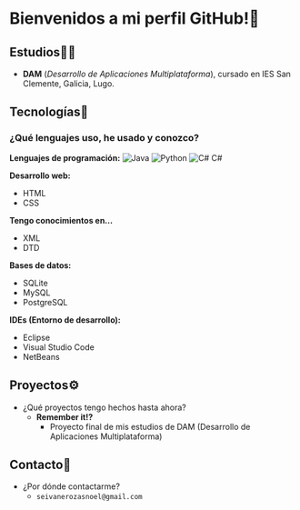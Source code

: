 # Bienvenidos a mi perfil GitHub!👋

## Estudios🧑‍🎓
- **DAM** (_Desarrollo de Aplicaciones Multiplataforma_), cursado en IES San Clemente, Galicia, Lugo.

## Tecnologías🧾
### ¿Qué lenguajes uso, he usado y conozco?

**Lenguajes de programación:**
  ![Java](https://img.shields.io/badge/Java-ED8B00?style=for-the-badge&logo=javaor=white)
  ![Python](https://img.shields.io/badge/Python-3776AB?style=for-the-badge&logo=python&logoColor=white)
  ![C#](https://img.shields.io/badge/C%23-239120?style=for-the-badge&logo=c-sharp&logoColor=white)
  C#



**Desarrollo web:**
- HTML
- CSS

**Tengo conocimientos en…**
- XML
- DTD

**Bases de datos:**
- SQLite
- MySQL
- PostgreSQL

**IDEs (Entorno de desarrollo):**
- Eclipse
- Visual Studio Code
- NetBeans

## Proyectos⚙️
- ¿Qué proyectos tengo hechos hasta ahora?
  - **Remember it!?**
    - Proyecto final de mis estudios de DAM (Desarrollo de Aplicaciones Multiplataforma)

## Contacto📨
- ¿Por dónde contactarme?
  - `seivanerozasnoel@gmail.com`
